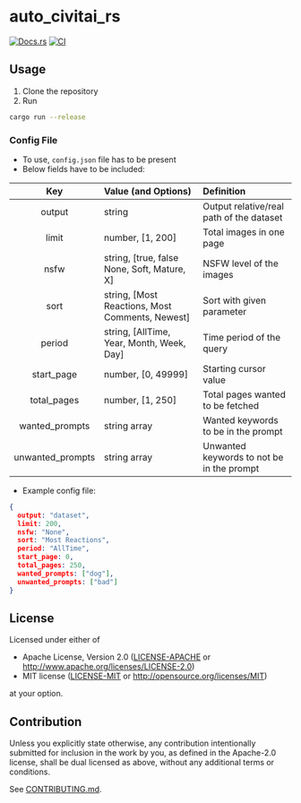 # auto_civitai_rs

[![Docs.rs](https://docs.rs/auto_civitai_rs/badge.svg)](https://docs.rs/auto_civitai_rs)
[![CI](https://github.com/alpertunga-bile/auto_civitai_rs/workflows/CI/badge.svg)](https://github.com/alpertunga-bile/auto_civitai_rs/actions)

## Usage

1. Clone the repository
2. Run 
```bash
cargo run --release
```

### Config File

- To use, ```config.json``` file has to be present
- Below fields have to be included:

|       Key        | Value (and Options)                             | Definition                                |
| :--------------: | :---------------------------------------------- | :---------------------------------------- |
|      output      | string                                          | Output relative/real path of the dataset  |
|      limit       | number, [1, 200]                                | Total images in one page                  |
|       nsfw       | string, [true, false None, Soft, Mature, X]     | NSFW level of the images                  |
|       sort       | string, [Most Reactions, Most Comments, Newest] | Sort with given parameter                 |
|      period      | string, [AllTime, Year, Month, Week, Day]       | Time period of the query                  |
|    start_page    | number, [0, 49999]                              | Starting cursor value                     |
|   total_pages    | number, [1, 250]                                | Total pages wanted to be fetched          |
|  wanted_prompts  | string array                                    | Wanted keywords to be in the prompt       |
| unwanted_prompts | string array                                    | Unwanted keywords to not be in the prompt |

- Example config file:

```json
{
  output: "dataset",
  limit: 200,
  nsfw: "None",
  sort: "Most Reactions",
  period: "AllTime",
  start_page: 0,
  total_pages: 250,
  wanted_prompts: ["dog"],
  unwanted_prompts: ["bad"]
}
```

## License

Licensed under either of

 * Apache License, Version 2.0
   ([LICENSE-APACHE](LICENSE-APACHE) or http://www.apache.org/licenses/LICENSE-2.0)
 * MIT license
   ([LICENSE-MIT](LICENSE-MIT) or http://opensource.org/licenses/MIT)

at your option.

## Contribution

Unless you explicitly state otherwise, any contribution intentionally submitted
for inclusion in the work by you, as defined in the Apache-2.0 license, shall be
dual licensed as above, without any additional terms or conditions.

See [CONTRIBUTING.md](CONTRIBUTING.md).
